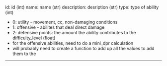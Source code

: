 id: id (int)
name: name (str)
description: desription (str)
type: type of ability (int)
- 0: utility - movement, cc, non-damaging conditions
- 1: offensive - abilites that deal direct damage
- 2: defensive
points: the amount the ability contributes to the difficulty_level (float)
- for the offensive abilities, need to do a mini_dpr calculation
- will probably need to create a function to add up all the values to add them to the 

---